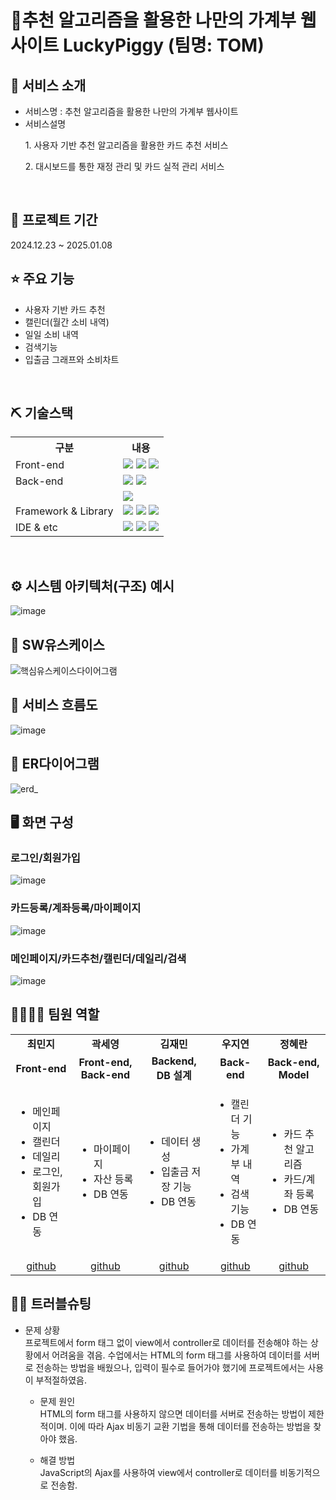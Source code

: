# 📎추천 알고리즘을 활용한 나만의 가계부 웹사이트 LuckyPiggy (팀명: TOM)


## 👀 서비스 소개
* 서비스명 : 추천 알고리즘을 활용한 나만의 가계부 웹사이트
* 서비스설명
   <p>1. 사용자 기반 추천 알고리즘을 활용한 카드 추천 서비스</P>
   <p>2. 대시보드를 통한 재정 관리 및 카드 실적 관리 서비스</p>
<br>

## 📅 프로젝트 기간
2024.12.23 ~ 2025.01.08
<br>

## ⭐ 주요 기능
* 사용자 기반 카드 추천 
* 캘린더(월간 소비 내역)
* 일일 소비 내역
* 검색기능
* 입출금 그래프와 소비차트
<br>

## ⛏ 기술스택
<table>
    <tr>
        <th>구분</th>
        <th>내용</th>
    </tr>
    <tr>
        <td>Front-end</td>
        <td>
            <img src="https://img.shields.io/badge/CSS3-1572B6?style=for-the-badge&logo=CSS3&logoColor=white"/>
            <img src="https://img.shields.io/badge/HTML5-E34F26?style=for-the-badge&logo=HTML5&logoColor=white"/>
            <img src="https://img.shields.io/badge/JavaScript-F7DF1E?style=for-the-badge&logo=JavaScript&logoColor=white"/>
        </td>
    </tr>
    <tr>
        <td>Back-end</td>
        <td>
            <img src="https://img.shields.io/badge/Java-007396?style=for-the-badge&logo=java&logoColor=white"/>
            <img src="https://img.shields.io/badge/python-007397?style=for-the-badge&logo=python&logoColor=white"/>         
        </td>
    </tr>
    <tr>
        <td><Database/td>
        <td>
            <img src="https://img.shields.io/badge/MySQL 11g-F80000?style=for-the-badge&logo=MySQL&logoColor=white"/>
        </td>
    </tr>
    <tr>
        <td>Framework & Library</td>
        <td>
            <img src="https://img.shields.io/badge/Spring Boot-D22138?style=for-the-badge&logo=Spring Boot&logoColor=white"/>   
            <img src="https://img.shields.io/badge/Apache Tomcat-D22528?style=for-the-badge&logo=Apache Tomcat&logoColor=white"/>
            <img src="https://img.shields.io/badge/Chart.js-D22128?style=for-the-badge&logo=Chart.js&logoColor=white"/>
        </td>
    </tr>
    <tr>
        <td>IDE & etc</td>
        <td>
            <img src="https://img.shields.io/badge/Jupyter-FFCA28?style=for-the-badge&logo=Jupyter&logoColor=white"/>           
            <img src="https://img.shields.io/badge/GitHub-181717?style=for-the-badge&logo=GitHub&logoColor=white"/>
            <img src="https://img.shields.io/badge/STS-4-F05032?style=for-the-badge&logo=STS-4&logoColor=white"/>
        </td>
    </tr>
</table>


<br>

## ⚙ 시스템 아키텍처(구조) 예시 
![image](https://github.com/user-attachments/assets/6ef77770-4c58-4303-927b-7f3e01bc95d1)
<br>

## 📌 SW유스케이스
![핵심유스케이스다이어그램](https://github.com/user-attachments/assets/8fb70bf5-c285-4894-9721-8880328a92e3)
<br>

## 📌 서비스 흐름도
![image](https://github.com/user-attachments/assets/c336dcfb-cc9c-4f7b-be44-c3f5d9dc7132)
<br>

## 📌 ER다이어그램
![erd_](https://github.com/user-attachments/assets/27d389e7-4708-4453-83d2-ca210ff5c31f)
<br>

## 🖥 화면 구성

### 로그인/회원가입
![image](https://github.com/user-attachments/assets/220de1a3-01ea-407c-a76b-71c073dca7db)
<br>

### 카드등록/계좌등록/마이페이지
![image](https://github.com/user-attachments/assets/b3a3bef1-7063-4b98-828a-9d7b94f06769)
<br>

### 메인페이지/카드추천/캘린더/데일리/검색
![image](https://github.com/user-attachments/assets/6b56fd91-001e-45ce-9ae3-61ff621ccb76)
<br>

## 👨‍👩‍👦‍👦 팀원 역할
<table>
  <tr>
    <td align="center"><strong>최민지</strong></td>
    <td align="center"><strong>곽세영</strong></td>
    <td align="center"><strong>김재민</strong></td>
    <td align="center"><strong>우지연</strong></td>
    <td align="center"><strong>정혜란</strong></td>
  </tr>
  <tr>
    <td align="center"><b>Front-end</b></td>
    <td align="center"><b>Front-end, Back-end</b></td>
    <td align="center"><b>Backend, DB 설계</b></td>
    <td align="center"><b>Back-end</b></td>
    <td align="center"><b>Back-end, Model</b></td>
  </tr>
  <tr>
    <td align="left">
	<ul>
	<li>메인페이지</li>
	<li>캘린더</li>
	<li>데일리</li>
	<li>로그인, 회원가입</li>
	<li>DB 연동</li>
	</ul>
    </td>
    <td align="left">
	<ul>
	<li>마이페이지</li>
	<li>자산 등록</li>
	<li>DB 연동</li>
	</ul>
    </td>
    <td align="left">
	<ul>
	<li>데이터 생성</li>
	<li>입출금 저장 기능</li>
	<li>DB 연동</li>
	</ul>
    </td>
    <td align="left">
	<ul>
	<li>캘린더 기능</li>
	<li>가계부 내역</li>
	<li>검색 기능</li>
	<li>DB 연동</li>
	</ul>
    </td>
    <td align="left">
	<ul>
	<li>카드 추천 알고리즘</li>
	<li>카드/계좌 등록</li>
	<li>DB 연동</li>
	</ul>
    </td>
  </tr>
  <tr>
    <td align="center"><a href="https://github.com/mingd2" target='_blank'>github</a></td>
    <td align="center"><a href="https://github.com/tpdud12" target='_blank'>github</a></td>
    <td align="center"><a href="https://github.com/firedwood" target='_blank'>github</a></td>
    <td align="center"><a href="https://github.com/WJyeon" target='_blank'>github</a></td>
    <td align="center"><a href="https://github.com/jeonghr1230" target='_blank'>github</a></td>
  </tr>
</table>

## 🤾‍♂️ 트러블슈팅

* 문제 상황<br>
프로젝트에서 form 태그 없이 view에서 controller로 데이터를 전송해야 하는 상황에서 어려움을 겪음. 수업에서는 HTML의 form 태그를 사용하여 데이터를 서버로 전송하는 방법을 배웠으나, 입력이 필수로 들어가야 했기에 프로젝트에서는 사용이 부적절하였음.

	* 문제 원인<br>
	HTML의 form 태그를 사용하지 않으면 데이터를 서버로 전송하는 방법이 제한적이며. 이에 따라 Ajax 비동기 교환 기법을 통해 데이터를 전송하는 방법을 찾아야 했음.

	* 해결 방법<br>
	JavaScript의 Ajax를 사용하여 view에서 controller로 데이터를 비동기적으로 전송함.
